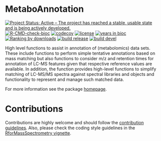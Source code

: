 # MetaboAnnotation

[![Project Status: Active – The project has reached a stable, usable state and is being actively developed.](https://www.repostatus.org/badges/latest/active.svg)](https://www.repostatus.org/#active)
[![R-CMD-check-bioc](https://github.com/RforMassSpectrometry/MetaboAnnotation/workflows/R-CMD-check-bioc/badge.svg)](https://github.com/RforMassSpectrometry/MetaboAnnotation/actions?query=workflow%3AR-CMD-check-bioc)
[![codecov](https://codecov.io/gh/rformassspectrometry/MetaboAnnotation/branch/devel/graph/badge.svg?token=RLMRUJGOQD)](https://codecov.io/gh/rformassspectrometry/MetaboAnnotation)
[![license](https://img.shields.io/badge/license-Artistic--2.0-brightgreen.svg)](https://opensource.org/licenses/Artistic-2.0)
[![years in bioc](http://bioconductor.org/shields/years-in-bioc/MetaboAnnotation.svg)](https://bioconductor.org/packages/release/bioc/html/MetaboAnnotation.html)
[![Ranking by downloads](http://bioconductor.org/shields/downloads/release/MetaboAnnotation.svg)](https://bioconductor.org/packages/stats/bioc/MetaboAnnotation/)
[![build release](http://bioconductor.org/shields/build/release/bioc/MetaboAnnotation.svg)](https://bioconductor.org/checkResults/release/bioc-LATEST/MetaboAnnotation/)
[![build devel](http://bioconductor.org/shields/build/devel/bioc/MetaboAnnotation.svg)](https://bioconductor.org/checkResults/devel/bioc-LATEST/MetaboAnnotation/)

High level functions to assist in annotation of (metabolomics) data sets. These
include functions to perform simple tentative annotations based on mass matching
but also functions to consider m/z and retention times for annotation of LC-MS
features given that respective reference values are available. In addition, the
function provides high-level functions to simplify matching of LC-MS/MS spectra
against spectral libraries and objects and functionality to represent and manage
such matched data.

For more information see the package
[homepage](https://rformassspectrometry.github.io/MetaboAnnotation).

# Contributions

Contributions are highly welcome and should follow the [contribution
guidelines](https://rformassspectrometry.github.io/RforMassSpectrometry/articles/RforMassSpectrometry.html#contributions).
Also, please check the coding style guidelines in the [RforMassSpectrometry
vignette](https://rformassspectrometry.github.io/RforMassSpectrometry/articles/RforMassSpectrometry.html).
